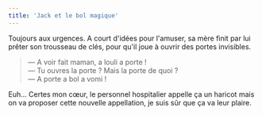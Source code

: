 ```yaml
---
title: 'Jack et le bol magique'
---
```


Toujours aux urgences. A court d'idées pour l'amuser, sa mère finit par lui
prêter son trousseau de clés, pour qu'il joue à ouvrir des portes invisibles.

> — A voir fait maman, a louli a porte !  
> — Tu ouvres la porte ? Mais la porte de quoi ?  
> — A porte a bol a vomi !

Euh... Certes mon cœur, le personnel hospitalier appelle ça un haricot mais on
va proposer cette nouvelle appellation, je suis sûr que ça va leur plaire.
